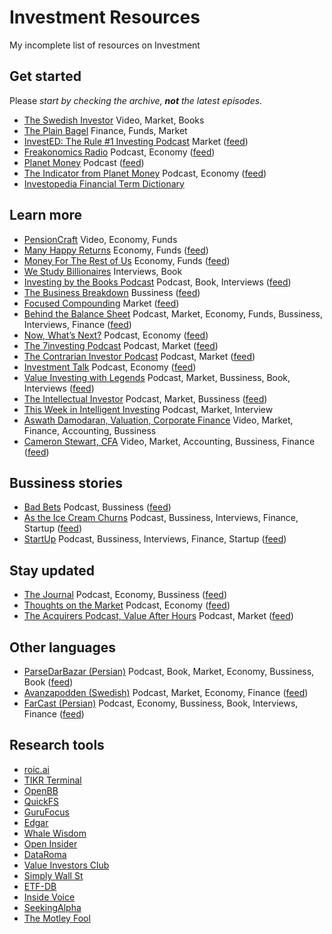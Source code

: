 # Investment Resources
My incomplete list of resources on Investment

<!---
- [LinkDescription](https://link) (Video/Podcast/Book) Market, Economy, Accounting, Funds, Bussiness, Book, Interviews, Finance, Startup ([feed](https://rssfeed))
-->

## Get started 

Please _start by checking the archive, **not** the latest episodes._

- [The Swedish Investor](https://www.youtube.com/c/TheSwedishInvestor/) Video, Market, Books
- [The Plain Bagel](https://www.youtube.com/c/ThePlainBagel/) Finance, Funds, Market
- [InvestED: The Rule #1 Investing Podcast](http://www.investedpodcast.com/) Market ([feed](https://feeds.megaphone.fm/investedpodcast))
- [Freakonomics Radio](http://freakonomics.com/) Podcast, Economy ([feed](https://feeds.simplecast.com/Y8lFbOT4))
- [Planet Money](https://www.npr.org/podcasts/510289/planet-money) Podcast ([feed](https://feeds.npr.org/510289/podcast.xml))
- [The Indicator from Planet Money](https://www.npr.org/sections/money/567724614/the-indicator) Podcast, Economy ([feed](https://rssfeed))
- [Investopedia Financial Term Dictionary](https://www.investopedia.com/financial-term-dictionary-4769738)

## Learn more
- [PensionCraft](https://www.youtube.com/c/Pensioncraft) Video, Economy, Funds
- [Many Happy Returns](https://many-happy-returns.captivate.fm/)  Economy, Funds  ([feed](https://feeds.captivate.fm/many-happy-returns/))
- [Money For The Rest of Us](https://moneyfortherestofus.com/) Economy, Funds ([feed](https://rss.art19.com/money-for-the-rest-of-us))
- [We Study Billionaires](https://www.theinvestorspodcast.com/) Interviews, Book
- [Investing by the Books Podcast](https://www.investingbythebooks.com/podcast) Podcast, Book, Interviews ([feed](https://fast.wistia.com/channels/k0okf4g9ht/rss))
- [The Business Breakdown](https://anchor.fm/steven-beck) Bussiness  ([feed](https://anchor.fm/s/4974f330/podcast/rss))
- [Focused Compounding](https://focusedcompounding.com/) Market ([feed](https://focusedcompounding.libsyn.com/rss)) 
- [Behind the Balance Sheet](https://www.behindthebalancesheet.com/podcasts) Podcast, Market, Economy, Funds, Bussiness, Interviews, Finance ([feed](https://rssfeed))
- [Now, What’s Next?](https://www.morganstanley.com/ideas/now-whats-next-podcast.html) Podcast, Economy ([feed](https://rss.art19.com/now-whats-next))
- [The 7investing Podcast](https://7investing.com/) Podcast, Market ([feed](https://anchor.fm/s/1659b6fc/podcast/rss))
- [The Contrarian Investor Podcast](https://contrarianpod.com/) Podcast, Market ([feed](https://contrarian.libsyn.com/rss))
- [Investment Talk](investmenttalk.substack.com) Podcast, Economy ([feed](https://api.substack.com/feed/podcast/47638/private/466057aa-201c-478b-8c3d-a31b707a0dde.rss))
- [Value Investing with Legends](http://valueinvestingwithlegends.com/)  Podcast, Market, Bussiness, Book, Interviews ([feed](https://valueinvestingwithlegends.libsyn.com/rss))
- [The Intellectual Investor](https://investor.fm/) Podcast, Market, Bussiness ([feed](https://investor.fm/rss))
- [This Week in Intelligent Investing](https://moiglobal.com/category/channel/twiii/) Podcast, Market, Interview
- [Aswath Damodaran, Valuation, Corporate Finance](https://www.youtube.com/c/AswathDamodaranonValuation) Video, Market, Finance, Accounting, Bussiness
- [Cameron Stewart, CFA](https://www.youtube.com/c/CameronStewartCFA/) Video, Market, Accounting, Bussiness, Finance ([feed](https://rssfeed))

## Bussiness stories
- [Bad Bets](https://www.wsj.com/podcasts/bad-bets) Podcast, Bussiness ([feed](https://video-api.wsj.com/podcast/rss/wsj/bad-bets?partner=itunes))
- [As the Ice Cream Churns](https://anchor.fm/astheicecreamchurns) Podcast, Bussiness, Interviews, Finance, Startup ([feed](https://video-api.wsj.com/podcast/rss/wsj/bad-bets?partner=itunes))
- [StartUp](https://gimletmedia.com/shows/startup) Podcast, Bussiness, Interviews, Finance, Startup ([feed](https://feeds.megaphone.fm/startup))

## Stay updated
- [The Journal](https://www.wsj.com/podcasts/the-journal) Podcast, Economy, Bussiness ([feed](https://video-api.wsj.com/podcast/rss/wsj/the-journal))
- [Thoughts on the Market](https://art19.com/shows/thoughts-on-the-market) Podcast, Economy ([feed](https://rss.art19.com/thoughts-on-the-market))
- [The Acquirers Podcast, Value After Hours](https://acquirersmultiple.com/) Podcast, Market ([feed](https://anchor.fm/s/9603714/podcast/rss))

## Other languages
- [ParseDarBazar (Persian)](https://mehdi70501002.podbean.com/) Podcast, Book, Market, Economy, Bussiness, Book ([feed](https://feed.podbean.com/mehdi70501002/feed.xml))
- [Avanzapodden (Swedish)](http://www.avanza.se/) Podcast, Market, Economy, Finance ([feed](https://feeds.soundcloud.com/users/soundcloud:users:352069556/sounds.rss))
- [FarCast (Persian)](https://anchor.fm/daneshgoo) Podcast, Economy, Bussiness, Book, Interviews, Finance ([feed](https://anchor.fm/s/6d6f3ad4/podcast/rss))

## Research tools
- [roic.ai](https://roic.ai/)
- [TIKR Terminal](https://tikr.com/)
- [OpenBB](https://www.openbb.co/)
- [QuickFS](https://quickfs.net/)
- [GuruFocus](https://www.gurufocus.com/)
- [Edgar](https://www.sec.gov/edgar.shtml)
- [Whale Wisdom](https://whalewisdom.com/)
- [Open Insider](http://openinsider.com/)
- [DataRoma](https://www.dataroma.com/m/home.php)
- [Value Investors Club](https://valueinvestorsclub.com/)
- [Simply Wall St](https://simplywall.st/)
- [ETF-DB](https://etfdb.com/)
- [Inside Voice](https://www.insidevoice.se/)
- [SeekingAlpha](https://seekingalpha.com/)
- [The Motley Fool](https://www.fool.com)
